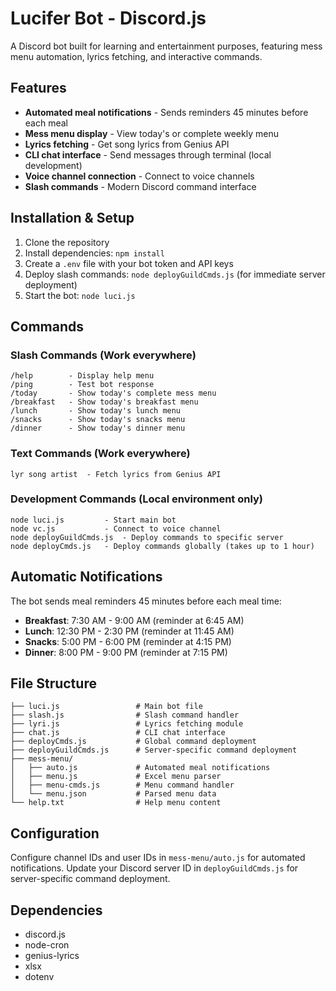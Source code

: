 # Lucifer Bot - Discord.js

A Discord bot built for learning and entertainment purposes, featuring mess menu automation, lyrics fetching, and interactive commands.

## Features

- **Automated meal notifications** - Sends reminders 45 minutes before each meal
- **Mess menu display** - View today's or complete weekly menu
- **Lyrics fetching** - Get song lyrics from Genius API
- **CLI chat interface** - Send messages through terminal (local development)
- **Voice channel connection** - Connect to voice channels
- **Slash commands** - Modern Discord command interface

## Installation & Setup

1. Clone the repository
2. Install dependencies: `npm install`
3. Create a `.env` file with your bot token and API keys
4. Deploy slash commands: `node deployGuildCmds.js` (for immediate server deployment)
5. Start the bot: `node luci.js`

## Commands

### Slash Commands (Work everywhere)

```
/help        - Display help menu
/ping        - Test bot response
/today       - Show today's complete mess menu
/breakfast   - Show today's breakfast menu
/lunch       - Show today's lunch menu
/snacks      - Show today's snacks menu
/dinner      - Show today's dinner menu
```

### Text Commands (Work everywhere)

```
lyr song artist  - Fetch lyrics from Genius API
```

### Development Commands (Local environment only)

```
node luci.js         - Start main bot
node vc.js           - Connect to voice channel
node deployGuildCmds.js  - Deploy commands to specific server
node deployCmds.js   - Deploy commands globally (takes up to 1 hour)
```

## Automatic Notifications

The bot sends meal reminders 45 minutes before each meal time:

- **Breakfast**: 7:30 AM - 9:00 AM (reminder at 6:45 AM)
- **Lunch**: 12:30 PM - 2:30 PM (reminder at 11:45 AM)
- **Snacks**: 5:00 PM - 6:00 PM (reminder at 4:15 PM)
- **Dinner**: 8:00 PM - 9:00 PM (reminder at 7:15 PM)

## File Structure

```
├── luci.js                 # Main bot file
├── slash.js                # Slash command handler
├── lyri.js                 # Lyrics fetching module
├── chat.js                 # CLI chat interface
├── deployCmds.js           # Global command deployment
├── deployGuildCmds.js      # Server-specific command deployment
├── mess-menu/
│   ├── auto.js             # Automated meal notifications
│   ├── menu.js             # Excel menu parser
│   ├── menu-cmds.js        # Menu command handler
│   └── menu.json           # Parsed menu data
└── help.txt                # Help menu content
```

## Configuration

Configure channel IDs and user IDs in `mess-menu/auto.js` for automated notifications. Update your Discord server ID in `deployGuildCmds.js` for server-specific command deployment.

## Dependencies

- discord.js
- node-cron
- genius-lyrics
- xlsx
- dotenv
